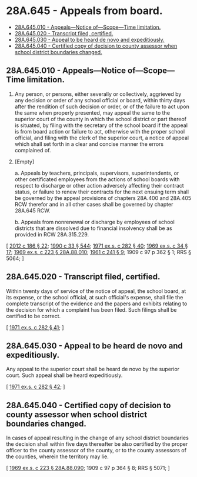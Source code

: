# 28A.645 - Appeals from board.
* [28A.645.010 - Appeals—Notice of—Scope—Time limitation.](#28a645010---appealsnotice-ofscopetime-limitation)
* [28A.645.020 - Transcript filed, certified.](#28a645020---transcript-filed-certified)
* [28A.645.030 - Appeal to be heard de novo and expeditiously.](#28a645030---appeal-to-be-heard-de-novo-and-expeditiously)
* [28A.645.040 - Certified copy of decision to county assessor when school district boundaries changed.](#28a645040---certified-copy-of-decision-to-county-assessor-when-school-district-boundaries-changed)
## 28A.645.010 - Appeals—Notice of—Scope—Time limitation.
1. Any person, or persons, either severally or collectively, aggrieved by any decision or order of any school official or board, within thirty days after the rendition of such decision or order, or of the failure to act upon the same when properly presented, may appeal the same to the superior court of the county in which the school district or part thereof is situated, by filing with the secretary of the school board if the appeal is from board action or failure to act, otherwise with the proper school official, and filing with the clerk of the superior court, a notice of appeal which shall set forth in a clear and concise manner the errors complained of.

2. [Empty]

   a. Appeals by teachers, principals, supervisors, superintendents, or other certificated employees from the actions of school boards with respect to discharge or other action adversely affecting their contract status, or failure to renew their contracts for the next ensuing term shall be governed by the appeal provisions of chapters 28A.400 and 28A.405 RCW therefor and in all other cases shall be governed by chapter 28A.645 RCW.

   b. Appeals from nonrenewal or discharge by employees of school districts that are dissolved due to financial insolvency shall be as provided in RCW 28A.315.229.

\[ [2012 c 186 § 22](https://lawfilesext.leg.wa.gov/biennium/2011-12/Pdf/Bills/Session%20Laws/House/2617-S.SL.pdf?cite=2012%20c%20186%20§%2022); [1990 c 33 § 544](https://leg.wa.gov/CodeReviser/documents/sessionlaw/1990c33.pdf?cite=1990%20c%2033%20§%20544); [1971 ex.s. c 282 § 40](https://leg.wa.gov/CodeReviser/documents/sessionlaw/1971ex1c282.pdf?cite=1971%20ex.s.%20c%20282%20§%2040); [1969 ex.s. c 34 § 17](https://leg.wa.gov/CodeReviser/documents/sessionlaw/1969ex1c34.pdf?cite=1969%20ex.s.%20c%2034%20§%2017); [1969 ex.s. c 223 § 28A.88.010](https://leg.wa.gov/CodeReviser/documents/sessionlaw/1969ex1c223.pdf?cite=1969%20ex.s.%20c%20223%20§%2028A.88.010); [1961 c 241 § 9](https://leg.wa.gov/CodeReviser/documents/sessionlaw/1961c241.pdf?cite=1961%20c%20241%20§%209); 1909 c 97 p 362 § 1; RRS § 5064; \]

## 28A.645.020 - Transcript filed, certified.
Within twenty days of service of the notice of appeal, the school board, at its expense, or the school official, at such official's expense, shall file the complete transcript of the evidence and the papers and exhibits relating to the decision for which a complaint has been filed. Such filings shall be certified to be correct.

\[ [1971 ex.s. c 282 § 41](https://leg.wa.gov/CodeReviser/documents/sessionlaw/1971ex1c282.pdf?cite=1971%20ex.s.%20c%20282%20§%2041); \]

## 28A.645.030 - Appeal to be heard de novo and expeditiously.
Any appeal to the superior court shall be heard de novo by the superior court. Such appeal shall be heard expeditiously.

\[ [1971 ex.s. c 282 § 42](https://leg.wa.gov/CodeReviser/documents/sessionlaw/1971ex1c282.pdf?cite=1971%20ex.s.%20c%20282%20§%2042); \]

## 28A.645.040 - Certified copy of decision to county assessor when school district boundaries changed.
In cases of appeal resulting in the change of any school district boundaries the decision shall within five days thereafter be also certified by the proper officer to the county assessor of the county, or to the county assessors of the counties, wherein the territory may lie.

\[ [1969 ex.s. c 223 § 28A.88.090](https://leg.wa.gov/CodeReviser/documents/sessionlaw/1969ex1c223.pdf?cite=1969%20ex.s.%20c%20223%20§%2028A.88.090); 1909 c 97 p 364 § 8; RRS § 5071; \]


